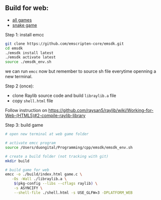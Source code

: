 ## Build for web:

- [all games](./all/)
- [snake game](./all/index.html)

Step 1: install emcc

```bash
git clone https://github.com/emscripten-core/emsdk.git
cd emsdk
./emsdk install latest
./emsdk activate latest
source ./emsdk_env.sh
```

we can run `emcc` now but remember to source sh file everytime openning a new
terminal.

Step 2 (once):

- clone Raylib source code and build `libraylib.a` file
- copy `shell.html` file

Follow instruction on
https://github.com/raysan5/raylib/wiki/Working-for-Web-(HTML5)#2-compile-raylib-library

Step 3: build game

```bash
# open new terminal at web game folder 

# activate emcc program
source /Users/duongital/Programming/cpp/emsdk/emsdk_env.sh 

# create a build folder (not tracking with git)
mkdir build 

# build game for web
emcc -o ./build/index.html game.c \
   -Os -Wall ./libraylib.a \
    $(pkg-config --libs --cflags raylib) \
    -s ASYNCIFY \
    --shell-file ./shell.html -s USE_GLFW=3 -DPLATFORM_WEB
```
